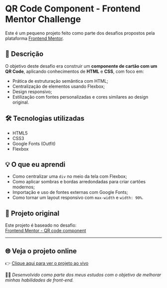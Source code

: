 # QR Code Component - Frontend Mentor Challenge

Este é um pequeno projeto feito como parte dos desafios propostos pela plataforma [Frontend Mentor](https://www.frontendmentor.io/).

## 🧠 Descrição

O objetivo deste desafio era construir um **componente de cartão com um QR Code**, aplicando conhecimentos de **HTML** e **CSS**, com foco em:

- Prática de estruturação semântica com HTML;
- Centralização de elementos usando Flexbox;
- Design responsivo;
- Estilização com fontes personalizadas e cores similares ao design original.

## 🛠️ Tecnologias utilizadas

- HTML5
- CSS3
- Google Fonts (Outfit)
- Flexbox

## 💡 O que eu aprendi

- Como centralizar uma `div` no meio da tela com Flexbox;
- Como aplicar sombras e bordas arredondadas para criar cartões modernos;
- Importação e uso de fontes externas com Google Fonts;
- Como tornar um layout responsivo com `max-width` e `width: 90%`.

## 🔗 Projeto original

Este projeto é baseado no desafio:  
[Frontend Mentor - QR code component](https://www.frontendmentor.io/challenges/qr-code-component-iux_sIO_H)

---
## 🌐 Veja o projeto online

👉 [Clique aqui para ver o projeto ao vivo](https://jvnakachima-dev.github.io/Desafio-QRCODE/)


👨‍💻 *Desenvolvido como parte dos meus estudos com o objetivo de melhorar minhas habilidades de front-end.*

